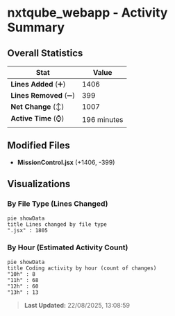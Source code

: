 # nxtqube_webapp - Activity Summary 

## Overall Statistics

| Stat                   | Value                                                             |
| ---------------------- | ----------------------------------------------------------------- |
| **Lines Added** (➕)   | 1406                                          |
| **Lines Removed** (➖) | 399                                        |
| **Net Change** (↕)    | 1007                |
| **Active Time** (⌚)   | 196 minutes |


## Modified Files
- **MissionControl.jsx** (+1406, -399)

## Visualizations

### By File Type (Lines Changed)

```mermaid
pie showData
title Lines changed by file type
".jsx" : 1805
```

### By Hour (Estimated Activity Count)

```mermaid
pie showData
title Coding activity by hour (count of changes)
"10h" : 8
"11h" : 68
"12h" : 60
"13h" : 13
```


> **Last Updated:** 22/08/2025, 13:08:59
